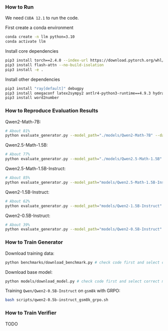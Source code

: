 ### How to Run

We need `CUDA 12.1` to run the code.

First create a conda environment

```bash
conda create -n llm python=3.10
conda activate llm
```

Install core dependencies

```bash
pip3 install torch==2.4.0 --index-url https://download.pytorch.org/whl/cu121
pip3 install flash-attn --no-build-isolation
pip3 install -e .
```

Install other dependencies

```bash
pip3 install "ray[default]" debugpy
pip3 install omegaconf latex2sympy2 antlr4-python3-runtime==4.9.3 hydra-core
pip3 install word2number
```

### How to Reproduce Evaluation Results 

Qwen2-Math-7B:

```bash
# About 81%
python evaluate_generator.py --model_path="./models/Qwen2-Math-7B" --dataset="./benchmarks/gsm8k" --tok_limit=4096 --split=test --test_n=1 --template="templates/Qwen_gsm8k_8shot.txt" --post_truncate
```

Qwen2.5-Math-1.5B:

```bash
# About 77%
python evaluate_generator.py --model_path="./models/Qwen2.5-Math-1.5B" --dataset="./benchmarks/gsm8k" --tok_limit=4096 --split=test --test_n=1 --template="templates/Qwen_gsm8k_8shot.txt" --post_truncate
```

Qwen2.5-Math-1.5B-Instruct:
```bash
# About 85%
python evaluate_generator.py --model_path="models/Qwen2.5-Math-1.5B-Instruct" --dataset="./benchmarks/gsm8k" --tok_limit=4096 --split=test --test_n=1 --template="templates/Qwen_gsm8k_CoT_0shot.txt" --post_truncate
```

Qwen2-1.5B-Instruct:

```bash
# About 62%
python evaluate_generator.py --model_path="models/Qwen2-1.5B-Instruct" --dataset="./benchmarks/gsm8k" --tok_limit=4096 --split=test --test_n=1 --template="templates/Qwen_gsm8k_0shot.txt"
```

Qwen2-0.5B-Instruct:

```bash
# About 39%
python evaluate_generator.py --model_path="models/Qwen2-0.5B-Instruct" --dataset="./benchmarks/gsm8k" --tok_limit=4096 --split=test --test_n=1 --template="templates/Qwen_gsm8k_4shot.txt" --post_truncate
```

### How to Train Generator

Download training data:

```bash
python benchmarks/download_benchmark.py # check code first and select correct benchmark
```

Download base model:

```bash
python models/download_model.py # check code first and select correct model
```

Training `Qwen/Qwen2-0.5B-Instruct` on `gsm8k` with GRPO:

```bash
bash scripts/qwen2-0.5b-instruct_gsm8k_grpo.sh
```

### How to Train Verifier

TODO
